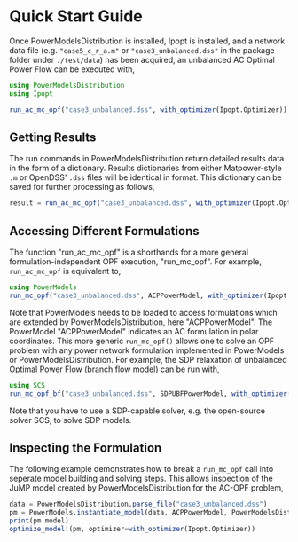 # Quick Start Guide
Once PowerModelsDistribution is installed, Ipopt is installed, and a network data file (e.g. `"case5_c_r_a.m"` or `"case3_unbalanced.dss"` in the package folder under `./test/data`) has been acquired, an unbalanced AC Optimal Power Flow can be executed with,

```julia
using PowerModelsDistribution
using Ipopt

run_ac_mc_opf("case3_unbalanced.dss", with_optimizer(Ipopt.Optimizer))
```

## Getting Results

The run commands in PowerModelsDistribution return detailed results data in the form of a dictionary. Results dictionaries from either Matpower-style `.m` or OpenDSS' `.dss` files will be identical in format. This dictionary can be saved for further processing as follows,

```julia
result = run_ac_mc_opf("case3_unbalanced.dss", with_optimizer(Ipopt.Optimizer))
```

## Accessing Different Formulations

The function "run_ac_mc_opf" is a shorthands for a more general formulation-independent OPF execution, "run_mc_opf".
For example, `run_ac_mc_opf` is equivalent to,

```julia
using PowerModels
run_mc_opf("case3_unbalanced.dss", ACPPowerModel, with_optimizer(Ipopt.Optimizer))
```

Note that PowerModels needs to be loaded to access formulations which are extended by PowerModelsDistribution, here "ACPPowerModel". The PowerModel "ACPPowerModel" indicates an AC formulation in polar coordinates.  This more generic `run_mc_opf()` allows one to solve an OPF problem with any power network formulation implemented in PowerModels or PowerModelsDistribution.  For example, the SDP relaxation of unbalanced Optimal Power Flow (branch flow model) can be run with,

```julia
using SCS
run_mc_opf_bf("case3_unbalanced.dss", SDPUBFPowerModel, with_optimizer(SCS.Optimizer))
```

Note that you have to use a SDP-capable solver, e.g. the open-source solver SCS, to solve SDP models.

## Inspecting the Formulation

The following example demonstrates how to break a `run_mc_opf` call into seperate model building and solving steps.  This allows inspection of the JuMP model created by PowerModelsDistribution for the AC-OPF problem,

```julia
data = PowerModelsDistribution.parse_file("case3_unbalanced.dss")
pm = PowerModels.instantiate_model(data, ACPPowerModel, PowerModelsDistribution.build_mc_opf; multiconductor=true, ref_extensions=[ref_add_arcs_trans!])
print(pm.model)
optimize_model!(pm, optimizer=with_optimizer(Ipopt.Optimizer))
```
